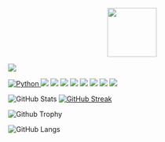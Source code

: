 <p align="center">
 <img src=""C:\Users\Win11\Pictures\gifs\9070324cdfc07c68d60eed0c39e77573.gif"" width="100" height="100" />
</p>

![](https://komarev.com/ghpvc/?username=amrit-arya&color=blue)

<a href="TARGET_LINK">
    <img alt="Python" src="https://img.shields.io/badge/Python-FFD43B?style=for-the-badge&logo=python&logoColor=blue" />
</a>









<img src="{(https://img.shields.io/badge/Python-FFD43B?style=for-the-badge&logo=python&logoColor=blue)}" />
<img src="{https://img.shields.io/badge/HTML5-E34F26?style=for-the-badge&logo=html5&logoColor=white}" />
<img src="{https://img.shields.io/badge/CSS3-1572B6?style=for-the-badge&logo=css3&logoColor=white}" />
<img src="{https://img.shields.io/badge/JavaScript-323330?style=for-the-badge&logo=javascript&logoColor=F7DF1E}" />
<img src="{https://img.shields.io/badge/MySQL-005C84?style=for-the-badge&logo=mysql&logoColor=white}" />
<img src="{https://img.shields.io/badge/MongoDB-4EA94B?style=for-the-badge&logo=mongodb&logoColor=white}" />
<img src="{https://img.shields.io/badge/Notion-000000?style=for-the-badge&logo=notion&logoColor=white}" />
<img src="{https://img.shields.io/badge/Ubuntu-E95420?style=for-the-badge&logo=ubuntu&logoColor=white}" />

![GitHub Stats](https://github-readme-stats.vercel.app/api?username=amrit-arya&show_icons=true&theme=radical)
[![GitHub Streak](https://github-readme-streak-stats.herokuapp.com?user=amrit-arya&theme=blueberry&date_format=M%20j%5B%2C%20Y%5D)](https://git.io/streak-stats)

![Github Trophy](https://github-profile-trophy.vercel.app/?username=amrit-arya&theme=discord)

![GitHub Langs](https://github-readme-stats.vercel.app/api/top-langs/?username=amrit-arya&layout=compact&theme=blue-green)

